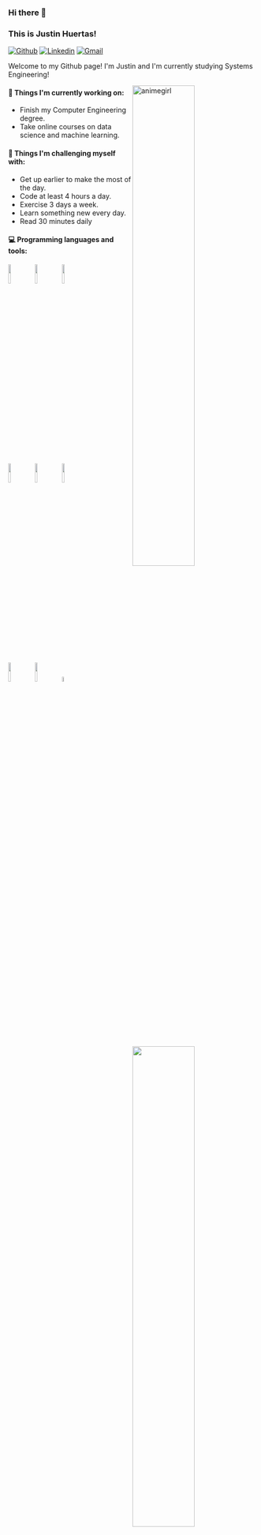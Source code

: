 ### Hi there 👋 
### This is Justin Huertas!

[![Github](https://img.shields.io/badge/-Github-000?style=flat&logo=Github&logoColor=white)](https://github.com/justin-A18)
[![Linkedin](https://img.shields.io/badge/-LinkedIn-blue?style=flat&logo=Linkedin&logoColor=white)](www.linkedin.com/in/dev-justinh)
[![Gmail](https://img.shields.io/badge/-Gmail-c14438?style=flat&logo=Gmail&logoColor=white)](mailto:justin.hv08@gmail.com)

Welcome to my Github page! I'm Justin and I'm currently studying Systems Engineering!

<img align="right" src="https://media.giphy.com/media/NTur7XlVDUdqM/giphy.gif" alt="animegirl" width="50%" height="auto">


#### 🌱 Things I'm currently working on:
- Finish my Computer Engineering degree.
- Take online courses on data science and machine learning.

#### 💪 Things I'm challenging myself with:
- Get up earlier to make the most of the day.
- Code at least 4 hours a day.
- Exercise 3 days a week.
- Learn something new every day.
- Read 30 minutes daily

#### 💻 Programming languages and tools: 
<p>
	<img width="50%" align="right" src="https://github-readme-stats.vercel.app/api?username=justin-A18&show_icons=true&hide_border=true&theme=dracula" />

<code><img width="10%" src="https://www.vectorlogo.zone/logos/w3_html5/w3_html5-ar21.svg"></code>
<code><img width="10%" src="https://www.vectorlogo.zone/logos/w3_css/w3_css-ar21.svg"></code>
<code><img width="10%" src="https://www.vectorlogo.zone/logos/tailwindcss/tailwindcss-ar21.svg"></code>
<br />

<code><img width="10%" src="https://www.vectorlogo.zone/logos/sass-lang/sass-lang-ar21.svg"></code>
<code><img width="10%" src="https://www.vectorlogo.zone/logos/git-scm/git-scm-ar21.svg"></code>
<code><img width="10%" src="https://www.vectorlogo.zone/logos/reactjs/reactjs-ar21.svg"></code>
<br />

<code><img width="10%" src="https://www.vectorlogo.zone/logos/linux/linux-ar21.svg"></code>
<code><img width="10%" src="https://www.vectorlogo.zone/logos/figma/figma-ar21.svg"></code>
<code><img width="5%"  src="https://cdn.iconscout.com/icon/free/png-512/free-javascript-24-1174950.png?f=avif&w=256"></code>
</p>
